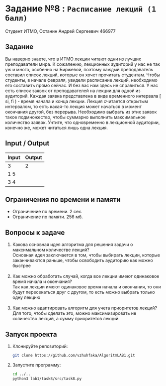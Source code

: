 # Задание №8 : `Расписание лекций (1 балл)`

Студент ИТМО, Останин Андрей Сергеевич 466977

## Задание

Вы наверно знаете, что в ИТМО лекции читают одни
из лучших преподаватели мира. К сожалению, лекционных аудиторий у нас
не так уж и много, особенно на Биржевой, поэтому каждый преподаватель
составил список лекций, которые он хочет прочитать студентам. Чтобы
студенты, в начале февраля, увидели расписание лекций, необходимо его
составить прямо сейчас. И без вас нам здесь не справиться. У нас есть список
заявок от преподавателей на лекции для одной из аудиторий. Каждая заявка
представлена в виде временного интервала [ si, fi ) - время начала и конца
лекции. Лекция считается открытым интервалом, то есть какая-то лекция
может начаться в момент окончания другой, без перерыва. Необходимо
выбрать из этих заявок такое подмножество, чтобы суммарно выполнить
максимальное количество заявок. Учтите, что одновременно в лекционной
аудитории, конечно же, может читаться лишь одна лекция.

## Input / Output

| Input | Output |
|-------|--------|
| 3     | 2      | 
| 1 5   |        |
| 3 4   |        |

## Ограничения по времени и памяти

- Ограничение по времени. 2 сек.
- Ограничение по памяти. 256 мб.

## Вопросы к задаче

1. Какова основная идея алгоритма для решения задачи о максимальном
количестве лекций?<br>
Основная идея заключается в том, чтобы выбирать лекции, которые заканчиваются
раньше, чтобы освободить аудиторию как можно быстрее<br><br>
2. Как можно обработать случай, когда все лекции имеют одинаковое время
начала и окончания? <br>
Так как лекции имеют одинаковое время начала и окончания, то они будут
пересекаться друг с другом, то есть можно выбрать только одну лекцию<br><br>
3. Как можно адаптировать алгоритм для учета приоритетов лекций? <br>
Для того, чтобы сделать это, можно максимизировать не количество лекций,
а сумму приоритетов лекций

## Запуск проекта

1. Клонируйте репозиторий:
   ```bash
   git clone https://github.com/vzhuhfaka/AlgoritmLAB1.git
   ```
2. Запустите программу:
   ```bash
   cd ../..
   python3 lab1/task8/src/task8.py
   ```
